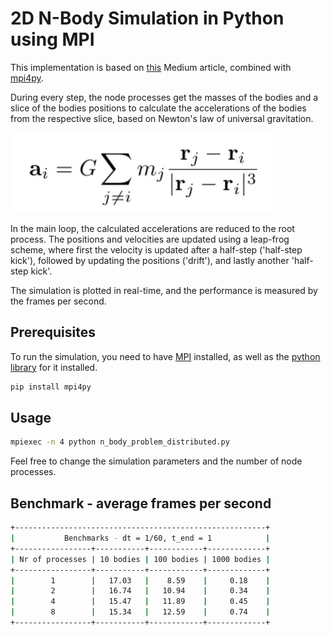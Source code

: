 # 2D N-Body Simulation in Python using MPI  

This implementation is based on [this](https://medium.com/swlh/create-your-own-n-body-simulation-with-python-f417234885e9) Medium article, combined with [mpi4py](https://pypi.org/project/mpi4py/).

During every step, the node processes get the masses of the bodies and a slice of the bodies positions to calculate the accelerations of the bodies from the respective slice, based on Newton's law of universal gravitation. 

![image](python/image.png)

In the main loop, the calculated accelerations are reduced to the root process. The positions and velocities are updated using a leap-frog scheme, where first the velocity is updated after a half-step ('half-step kick'), followed by updating the positions ('drift'), and lastly another 'half-step kick'.

The simulation is plotted in real-time, and the performance is measured by the frames per second.

## Prerequisites

To run the simulation, you need to have [MPI](https://www.microsoft.com/en-us/download/details.aspx?id=105289) installed, as well as the [python library](https://pypi.org/project/mpi4py/) for it installed.

```bash
pip install mpi4py
```

## Usage 

```bash
mpiexec -n 4 python n_body_problem_distributed.py
```

Feel free to change the simulation parameters and the number of node processes.

## Benchmark - average frames per second

```bash
+--------------------------------------------------------+
|           Benchmarks - dt = 1/60, t_end = 1            |
+-----------------+-----------+------------+-------------+
| Nr of processes | 10 bodies | 100 bodies | 1000 bodies |
+-----------------+-----------+------------+-------------+
|        1        |   17.03   |    8.59    |     0.18    |
|        2        |   16.74   |   10.94    |     0.34    |
|        4        |   15.47   |   11.89    |     0.45    |
|        8        |   15.34   |   12.59    |     0.74    |
+-----------------+-----------+------------+-------------+
```
